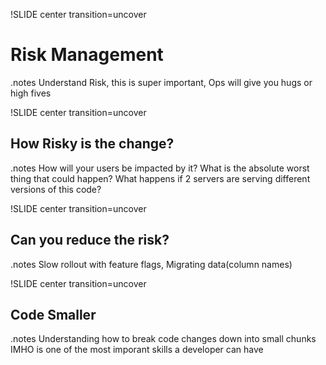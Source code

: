 !SLIDE center transition=uncover
# Risk Management
.notes Understand Risk, this is super important, Ops will give you hugs or high fives

!SLIDE center transition=uncover
## How Risky is the change?
  .notes How will your users be impacted by it? What is the absolute worst thing that could happen? What happens if 2 servers are serving different versions of this code?

!SLIDE center transition=uncover
## Can you reduce the risk?
.notes Slow rollout with feature flags, Migrating data(column names)

!SLIDE center transition=uncover
## Code Smaller
.notes Understanding how to break code changes down into small chunks IMHO is one of the most imporant skills a developer can have
